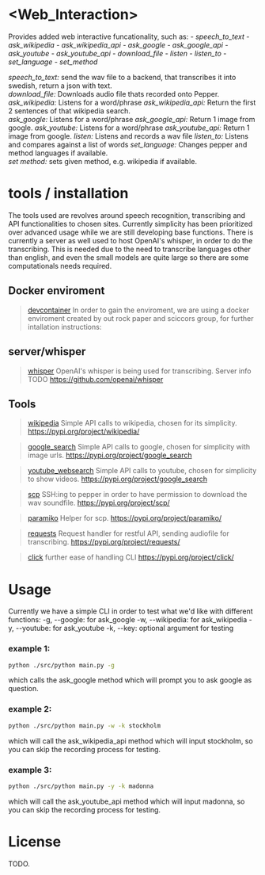 # \<Web_Interaction>
Provides added web interactive funcationality, such as:
    *- speech_to_text*
    *- ask_wikipedia*
    *- ask_wikipedia_api*
    *- ask_google*
    *- ask_google_api*
    *- ask_youtube*
    *- ask_youtube_api*
    *- download_file*
    *- listen*
    *- listen_to*
    *- set_language*
    *- set_method*

*speech_to_text:* send the wav file to a backend, that transcribes it into swedish, return a json with text.  
*download_file:* Downloads audio file thats recorded onto Pepper.  
*ask_wikipedia:* Listens for a word/phrase
*ask_wikipedia_api:* Return the first 2 sentences of that wikipedia search.  
*ask_google:* Listens for a word/phrase
*ask_google_api:*  Return 1 image from google.
*ask_youtube:* Listens for a word/phrase
*ask_youtube_api:*  Return 1 image from google.
*listen:* Listens and records a wav file
*listen_to:* Listens and compares against a list of words
*set_language:* Changes pepper and method languages if available.  
*set method:* sets given method, e.g. wikipedia if available.

# tools / installation

The tools used are revolves around speech recognition, transcribing and API functionalities to chosen sites. Currently simplicity has been prioritized over advanced usage while we are still developing base functions. There is currently a server as well used to host OpenAI's whisper, in order to do the transcribing. This is needed due to the need to transcribe languages other than english, and even the small models are quite large so there are some computationals needs required.


## Docker enviroment
> [devcontainer](.devcontainer/README.md)
In order to gain the enviroment, we are using a docker enviroment created by out rock paper and sciccors group, for further intallation instructions:

## server/whisper
> [whisper](https://github.com/D7017E/Whisper_server/blob/main/README.md)
OpenAI's whisper is being used for transcribing. Server info TODO
https://github.com/openai/whisper

## Tools

> [wikipedia](tools.md)
Simple API calls to wikipedia, chosen for its simplicity.
https://pypi.org/project/wikipedia/

> [google_search](tools.md)
Simple API calls to google, chosen for simplicity with image urls.
https://pypi.org/project/google_search

> [youtube_websearch](tools.md)
Simple API calls to youtube, chosen for simplicity to show videos.
https://pypi.org/project/google_search


> [scp](tools.md)
SSH:ing to pepper in order to have permission to download the wav soundfile.
https://pypi.org/project/scp/

> [paramiko](tools.md)
Helper for scp.
https://pypi.org/project/paramiko/

> [requests](tools.md)
Request handler for restful API, sending audiofile for transcribing.
https://pypi.org/project/requests/

> [click](tools.md)
further ease of handling CLI
https://pypi.org/project/click/


# Usage
Currently we have a simple CLI in order to test what we'd like with different functions:
-g, --google: for ask_google
-w, --wikipedia: for ask_wikipedia
-y, --youtube: for ask_youtube
-k, --key: optional argument for testing

### example 1:
```bash
python ./src/python main.py -g
```
which calls the ask_google method which will prompt you to ask google as question.

### example 2:
```bash
python ./src/python main.py -w -k stockholm
```
which will call the ask_wikipedia_api method which will input stockholm, so you can skip the recording process for testing.
### example 3:
```bash
python ./src/python main.py -y -k madonna
```
which will call the ask_youtube_api method which will input madonna, so you can skip the recording process for testing.
# License
TODO.
